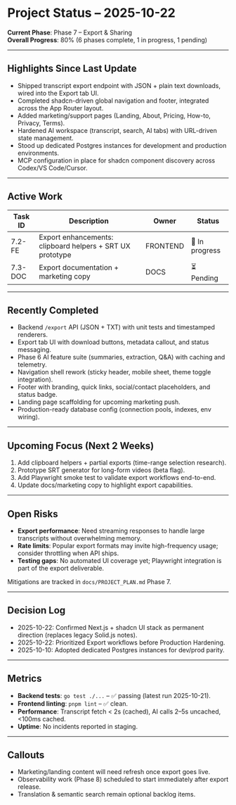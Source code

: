 # Project Status – 2025-10-22

**Current Phase**: Phase 7 – Export & Sharing  
**Overall Progress**: 80% (6 phases complete, 1 in progress, 1 pending)

---

## Highlights Since Last Update
- Shipped transcript export endpoint with JSON + plain text downloads, wired into the Export tab UI.
- Completed shadcn-driven global navigation and footer, integrated across the App Router layout.
- Added marketing/support pages (Landing, About, Pricing, How-to, Privacy, Terms).
- Hardened AI workspace (transcript, search, AI tabs) with URL-driven state management.
- Stood up dedicated Postgres instances for development and production environments.
- MCP configuration in place for shadcn component discovery across Codex/VS Code/Cursor.

---

## Active Work

| Task ID | Description | Owner | Status |
|---------|-------------|-------|--------|
| 7.2-FE  | Export enhancements: clipboard helpers + SRT UX prototype | FRONTEND | 🚧 In progress |
| 7.3-DOC | Export documentation + marketing copy | DOCS | ⏳ Pending |

---

## Recently Completed

- Backend `/export` API (JSON + TXT) with unit tests and timestamped renderers.
- Export tab UI with download buttons, metadata callout, and status messaging.
- Phase 6 AI feature suite (summaries, extraction, Q&A) with caching and telemetry.
- Navigation shell rework (sticky header, mobile sheet, theme toggle integration).
- Footer with branding, quick links, social/contact placeholders, and status badge.
- Landing page scaffolding for upcoming marketing push.
- Production-ready database config (connection pools, indexes, env wiring).

---

## Upcoming Focus (Next 2 Weeks)
1. Add clipboard helpers + partial exports (time-range selection research).
2. Prototype SRT generator for long-form videos (beta flag).
3. Add Playwright smoke test to validate export workflows end-to-end.
4. Update docs/marketing copy to highlight export capabilities.

---

## Open Risks
- **Export performance**: Need streaming responses to handle large transcripts without overwhelming memory.
- **Rate limits**: Popular export formats may invite high-frequency usage; consider throttling when API ships.
- **Testing gaps**: No automated UI coverage yet; Playwright integration is part of the export deliverable.

Mitigations are tracked in `docs/PROJECT_PLAN.md` Phase 7.

---

## Decision Log
- 2025-10-22: Confirmed Next.js + shadcn UI stack as permanent direction (replaces legacy Solid.js notes).
- 2025-10-22: Prioritized Export workflows before Production Hardening.
- 2025-10-10: Adopted dedicated Postgres instances for dev/prod parity.

---

## Metrics
- **Backend tests**: `go test ./...` – ✅ passing (latest run 2025-10-21).
- **Frontend linting**: `pnpm lint` – ✅ clean.
- **Performance**: Transcript fetch < 2s (cached), AI calls 2–5s uncached, <100ms cached.
- **Uptime**: No incidents reported in staging.

---

## Callouts
- Marketing/landing content will need refresh once export goes live.
- Observability work (Phase 8) scheduled to start immediately after export release.
- Translation & semantic search remain optional backlog items.
